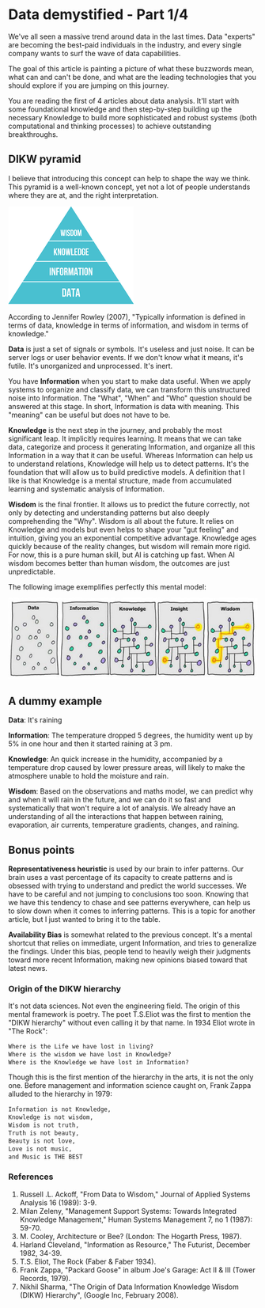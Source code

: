 # Data demystified - Part 1/4
We've all seen a massive trend around data in the last times. Data "experts" are becoming the best-paid individuals in the industry, and every single company wants to surf the wave of data capabilities. 

The goal of this article is painting a picture of what these buzzwords mean, what can and can't be done, and what are the leading technologies that you should explore if you are jumping on this journey. 

You are reading the first of 4 articles about data analysis. It'll start with some foundational knowledge and then step-by-step building up the necessary Knowledge to build more sophisticated and robust systems (both computational and thinking processes) to achieve outstanding breakthroughs. 

## DIKW pyramid
I believe that introducing this concept can help to shape the way we think. This pyramid is a well-known concept, yet not a lot of people understands where they are at, and the right interpretation. 

![DKIW Pyramid](images/dkiw.png)

According to Jennifer Rowley (2007), "Typically information is defined in terms of data, knowledge in terms of information, and wisdom in terms of knowledge."

**Data** is just a set of signals or symbols. It's useless and just noise. It can be server logs or user behavior events. If we don't know what it means, it's futile. It's unorganized and unprocessed. It's inert.

You have **Information** when you start to make data useful. When we apply systems to organize and classify data, we can transform this unstructured noise into Information. The "What", "When" and "Who" question should be answered at this stage. In short, Information is data with meaning.  This "meaning" can be useful but does not have to be.

**Knowledge** is the next step in the journey, and probably the most significant leap. It implicitly requires learning. It means that we can take data, categorize and process it generating Information, and organize all this Information in a way that it can be useful. Whereas Information can help us to understand relations, Knowledge will help us to detect patterns. It's the foundation that will allow us to build predictive models. A definition that I like is that Knowledge is a mental structure, made from accumulated learning and systematic analysis of Information. 

**Wisdom** is the final frontier. It allows us to predict the future correctly, not only by detecting and understanding patterns but also deeply comprehending the "Why". Wisdom is all about the future. It relies on Knowledge and models but even helps to shape your "gut feeling" and intuition, giving you an exponential competitive advantage. Knowledge ages quickly because of the reality changes, but wisdom will remain more rigid. For now, this is a pure human skill, but AI is catching up fast. When AI wisdom becomes better than human wisdom, the outcomes are just unpredictable. 

The following image exemplifies perfectly this mental model:

![DKIW](images/data_information_knowledge_insight_wisdom.jpg)

## A dummy example
**Data**: It's raining

**Information**: The temperature dropped 5 degrees, the humidity went up by 5% in one hour and then it started raining at 3 pm. 

**Knowledge**: An quick increase in the humidity, accompanied by a temperature drop caused by lower pressure areas, will likely to make the atmosphere unable to hold the moisture and rain. 

**Wisdom**: Based on the observations and maths model, we can predict why and when it will rain in the future, and we can do it so fast and systematically that won't require a lot of analysis. We already have an understanding of all the interactions that happen between raining, evaporation, air currents, temperature gradients, changes, and raining.

## Bonus points
**Representativeness heuristic** is used by our brain to infer patterns. Our brain uses a vast percentage of its capacity to create patterns and is obsessed with trying to understand and predict the world successes. We have to be careful and not jumping to conclusions too soon. Knowing that we have this tendency to chase and see patterns everywhere, can help us to slow down when it comes to inferring patterns. This is a topic for another article, but I just wanted to bring it to the table.

**Availability Bias** is somewhat related to the previous concept. It's a mental shortcut that relies on immediate, urgent Information, and tries to generalize the findings. Under this bias, people tend to heavily weigh their judgments toward more recent Information, making new opinions biased toward that latest news. 

### Origin of the DIKW hierarchy
It's not data sciences. Not even the engineering field. The origin of this mental framework is poetry. The poet T.S.Eliot was the first to mention the "DIKW hierarchy" without even calling it by that name. In 1934 Eliot wrote in "The Rock":

```
Where is the Life we have lost in living? 
Where is the wisdom we have lost in Knowledge? 
Where is the Knowledge we have lost in Information?  
```

Though this is the first mention of the hierarchy in the arts, it is not the only one. Before management and information science caught on, Frank Zappa alluded to the hierarchy in 1979:

```
Information is not Knowledge, 
Knowledge is not wisdom, 
Wisdom is not truth, 
Truth is not beauty, 
Beauty is not love, 
Love is not music, 
and Music is THE BEST
```

### References
1. Russell .L. Ackoff, "From Data to Wisdom," Journal of Applied Systems Analysis 16 (1989): 3-9. 
2. Milan Zeleny, "Management Support Systems: Towards Integrated Knowledge Management," Human Systems Management 7, no 1 (1987): 59-70. 
3. M. Cooley, Architecture or Bee? (London: The Hogarth Press, 1987). 
4. Harland Cleveland, "Information as Resource," The Futurist, December 1982, 34-39. 
5. T.S. Eliot, The Rock (Faber & Faber 1934). 
6. Frank Zappa, "Packard Goose" in album Joe's Garage: Act II & III (Tower Records, 1979).
7. Nikhil Sharma, "The Origin of Data Information Knowledge Wisdom (DIKW) Hierarchy", (Google Inc, February 2008).